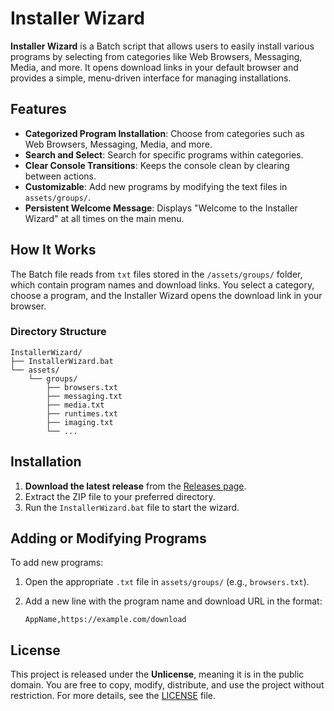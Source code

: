 
# Installer Wizard

**Installer Wizard** is a Batch script that allows users to easily install various programs by selecting from categories like Web Browsers, Messaging, Media, and more. It opens download links in your default browser and provides a simple, menu-driven interface for managing installations.

## Features

- **Categorized Program Installation**: Choose from categories such as Web Browsers, Messaging, Media, and more.
- **Search and Select**: Search for specific programs within categories.
- **Clear Console Transitions**: Keeps the console clean by clearing between actions.
- **Customizable**: Add new programs by modifying the text files in `assets/groups/`.
- **Persistent Welcome Message**: Displays "Welcome to the Installer Wizard" at all times on the main menu.

## How It Works

The Batch file reads from `txt` files stored in the `/assets/groups/` folder, which contain program names and download links. You select a category, choose a program, and the Installer Wizard opens the download link in your browser.

### Directory Structure

```
InstallerWizard/
├── InstallerWizard.bat
└── assets/
    └── groups/
        ├── browsers.txt
        ├── messaging.txt
        ├── media.txt
        ├── runtimes.txt
        ├── imaging.txt
        └── ...
```

## Installation

1. **Download the latest release** from the [Releases page](https://github.com/Noahscratch493/Installer-Wizard/releases).
2. Extract the ZIP file to your preferred directory.
3. Run the `InstallerWizard.bat` file to start the wizard.

## Adding or Modifying Programs

To add new programs:
1. Open the appropriate `.txt` file in `assets/groups/` (e.g., `browsers.txt`).
2. Add a new line with the program name and download URL in the format:
 
   ```
   AppName,https://example.com/download
   ```

## License

This project is released under the **Unlicense**, meaning it is in the public domain. You are free to copy, modify, distribute, and use the project without restriction. For more details, see the [LICENSE](LICENSE) file.
